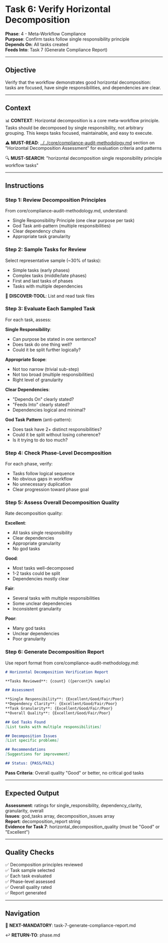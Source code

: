 # Task 6: Verify Horizontal Decomposition

**Phase**: 4 - Meta-Workflow Compliance  
**Purpose**: Confirm tasks follow single responsibility principle  
**Depends On**: All tasks created  
**Feeds Into**: Task 7 (Generate Compliance Report)

---

## Objective

Verify that the workflow demonstrates good horizontal decomposition: tasks are focused, have single responsibilities, and dependencies are clear.

---

## Context

📊 **CONTEXT**: Horizontal decomposition is a core meta-workflow principle. Tasks should be decomposed by single responsibility, not arbitrary grouping. This keeps tasks focused, maintainable, and easy to execute.

⚠️ **MUST-READ**: [../../core/compliance-audit-methodology.md](../../core/compliance-audit-methodology.md) section on "Horizontal Decomposition Assessment" for evaluation criteria and patterns

🔍 **MUST-SEARCH**: "horizontal decomposition single responsibility principle workflow tasks"

---

## Instructions

### Step 1: Review Decomposition Principles

From core/compliance-audit-methodology.md, understand:
- Single Responsibility Principle (one clear purpose per task)
- God Task anti-pattern (multiple responsibilities)
- Clear dependency chains
- Appropriate task granularity

### Step 2: Sample Tasks for Review

Select representative sample (~30% of tasks):
- Simple tasks (early phases)
- Complex tasks (middle/late phases)
- First and last tasks of phases
- Tasks with multiple dependencies

📖 **DISCOVER-TOOL**: List and read task files

### Step 3: Evaluate Each Sampled Task

For each task, assess:

**Single Responsibility**:
- Can purpose be stated in one sentence?
- Does task do one thing well?
- Could it be split further logically?

**Appropriate Scope**:
- Not too narrow (trivial sub-step)
- Not too broad (multiple responsibilities)
- Right level of granularity

**Clear Dependencies**:
- "Depends On" clearly stated?
- "Feeds Into" clearly stated?
- Dependencies logical and minimal?

**God Task Pattern** (anti-pattern):
- Does task have 2+ distinct responsibilities?
- Could it be split without losing coherence?
- Is it trying to do too much?

### Step 4: Check Phase-Level Decomposition

For each phase, verify:
- Tasks follow logical sequence
- No obvious gaps in workflow
- No unnecessary duplication
- Clear progression toward phase goal

### Step 5: Assess Overall Decomposition Quality

Rate decomposition quality:

**Excellent**: 
- All tasks single responsibility
- Clear dependencies
- Appropriate granularity
- No god tasks

**Good**:
- Most tasks well-decomposed
- 1-2 tasks could be split
- Dependencies mostly clear

**Fair**:
- Several tasks with multiple responsibilities
- Some unclear dependencies
- Inconsistent granularity

**Poor**:
- Many god tasks
- Unclear dependencies
- Poor granularity

### Step 6: Generate Decomposition Report

Use report format from core/compliance-audit-methodology.md:

```markdown
# Horizontal Decomposition Verification Report

**Tasks Reviewed**: {count} ({percent}% sample)

## Assessment

**Single Responsibility**: {Excellent/Good/Fair/Poor}
**Dependency Clarity**: {Excellent/Good/Fair/Poor}
**Task Granularity**: {Excellent/Good/Fair/Poor}
**Overall Quality**: {Excellent/Good/Fair/Poor}

## God Tasks Found
[List tasks with multiple responsibilities]

## Decomposition Issues
[List specific problems]

## Recommendations
[Suggestions for improvement]

## Status: {PASS/FAIL}
```

**Pass Criteria**: Overall quality "Good" or better, no critical god tasks

---

## Expected Output

**Assessment**: ratings for single_responsibility, dependency_clarity, granularity, overall  
**Issues**: god_tasks array, decomposition_issues array  
**Report**: decomposition_report string  
**Evidence for Task 7**: horizontal_decomposition_quality (must be "Good" or "Excellent")

---

## Quality Checks

✅ Decomposition principles reviewed  
✅ Task sample selected  
✅ Each task evaluated  
✅ Phase-level assessed  
✅ Overall quality rated  
✅ Report generated

---

## Navigation

🎯 **NEXT-MANDATORY**: task-7-generate-compliance-report.md

↩️ **RETURN-TO**: phase.md

